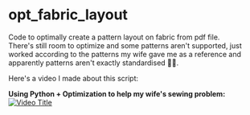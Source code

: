 # opt_fabric_layout
Code to optimally create a pattern layout on fabric from pdf file.  
There's still room to optimize and some patterns aren't supported, just worked according to the patterns my wife gave me as a reference and apparently patterns aren't exactly standardised :man_shrugging:.  

Here's a video I made about this script:  


**Using Python + Optimization to help my wife's sewing problem:**  
[![Video Title](https://img.youtube.com/vi/ZZK-UUPMhPo/0.jpg)](https://www.youtube.com/watch?v=ZZK-UUPMhPo)
